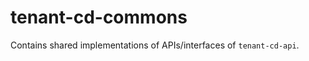 <!-- Copyright Verizon Media. Licensed under the terms of the Apache 2.0 license. See LICENSE in the project root. -->
# tenant-cd-commons

Contains shared implementations of APIs/interfaces of `tenant-cd-api`. 
